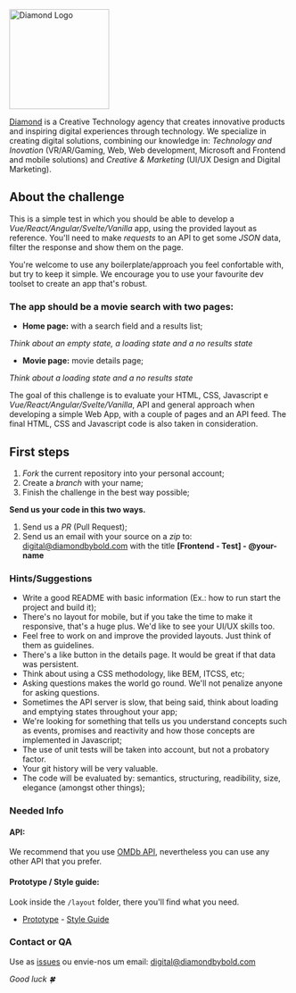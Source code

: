 <img width="179" alt="Diamond Logo" src="./diamond.png">


[Diamond](https://www.diamondbybold.com/) is a Creative Technology agency that creates innovative products and inspiring digital experiences through technology. We specialize in creating digital solutions, combining our knowledge in: _Technology and Inovation_ (VR/AR/Gaming, Web, Web development, Microsoft and Frontend and mobile solutions) and _Creative & Marketing_ (UI/UX Design and Digital Marketing).

## About the challenge


This is a simple test in which you should be able to develop a _Vue/React/Angular/Svelte/Vanilla_ app, using the provided layout as reference. You'll need to make _requests_ to an API to get some _JSON_ data, filter the response and show them on the page.

You're welcome to use any boilerplate/approach you feel confortable with, but try to keep it simple. We encourage you to use your favourite dev toolset to create an app that's robust.

### The app should be a movie search with two pages:

- **Home page:** with a search field and a results list;

_Think about an empty state, a loading state and a no results state_

- **Movie page:** movie details page;

_Think about a loading state and a no results state_


The goal of this challenge is to evaluate your HTML, CSS, Javascript e _Vue/React/Angular/Svelte/Vanilla_, API and general approach when developing a simple Web App, with a couple of pages and an API feed. The final HTML, CSS and Javascript code is also taken in consideration.

## First steps

1. _Fork_ the current repository into your personal account;
2. Create a _branch_ with your name;
3. Finish the challenge in the best way possible;

**Send us your code in this two ways.**


1. Send us a _PR_ (Pull Request);
2. Send us an email with your source on a _zip_ to: digital@diamondbybold.com with the title **[Frontend - Test] - @your-name**

### Hints/Suggestions

- Write a good README with basic information (Ex.: how to run start the project and build it);
- There's no layout for mobile, but if you take the time to make it responsive, that's a huge plus. We'd like to see your UI/UX skills too. 
- Feel free to work on and improve the provided layouts. Just think of them as guidelines.
- There's a like button in the details page. It would be great if that data was persistent.
- Think about using a CSS methodology, like BEM, ITCSS, etc;
- Asking questions makes the world go round. We'll not penalize anyone for asking questions.
- Sometimes the API server is slow, that being said, think about loading and emptying states throughout your app;
- We're looking for something that tells us you understand concepts such as events, promises and reactivity and how those concepts are implemented in Javascript;
- The use of unit tests will be taken into account, but not a probatory factor.
- Your git history will be very valuable.
- The code will be evaluated by: semantics, structuring, readibility, size, elegance (amongst other things);

### Needed Info

#### API:

We recommend that you use [OMDb API](http://www.omdbapi.com/), nevertheless you can use any other API that you prefer.

#### Prototype / Style guide:

Look inside the `/layout` folder, there you'll find what you need.

- [Prototype](./layout/layout.png)
- [Style Guide](./styleguide.md)

### Contact or QA

Use as [issues](https://github.com/ftonato/frontend-challenge-diamond/issues) ou envie-nos um email: digital@diamondbybold.com

_Good luck 🍀_

